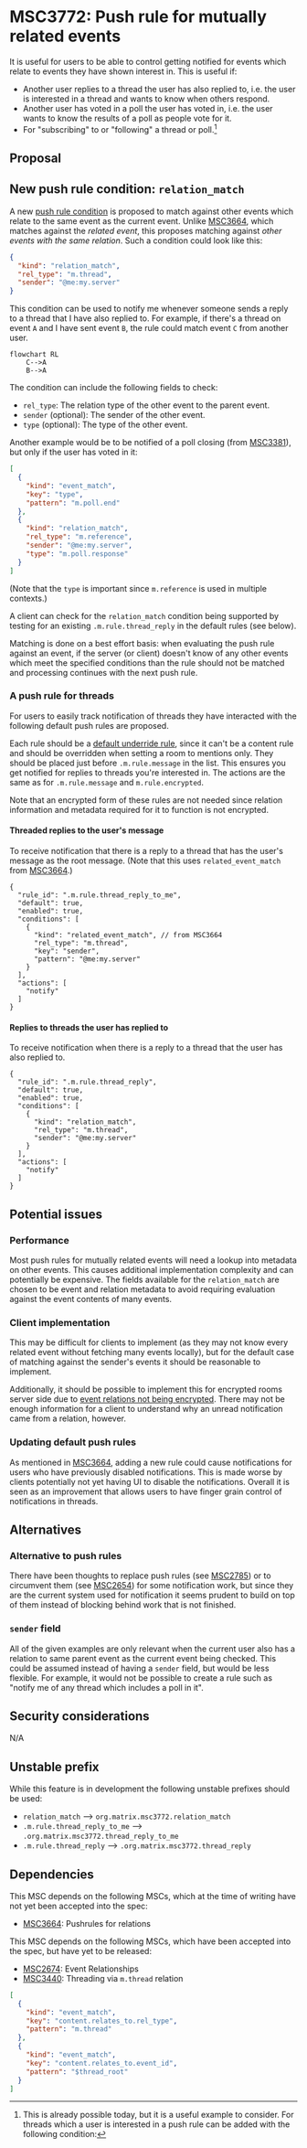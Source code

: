 # MSC3772: Push rule for mutually related events

It is useful for users to be able to control getting notified for events which
relate to events they have shown interest in. This is useful if:

* Another user replies to a thread the user has also replied to, i.e. the user is
  interested in a thread and wants to know when others respond.
* Another user has voted in a poll the user has voted in, i.e. the user wants to
  know the results of a poll as people vote for it.
* For "subscribing" to or "following" a thread or poll.[^1]

## Proposal

## New push rule condition: ``relation_match``

A new [push rule condition](https://spec.matrix.org/v1.2/client-server-api/#conditions-1)
is proposed to match against other events which relate to the same event as the
current event. Unlike [MSC3664](https://github.com/matrix-org/matrix-spec-proposals/pull/3664),
which matches against the *related event*, this proposes matching against *other events
with the same relation*. Such a condition could look like this:

```json
{
  "kind": "relation_match",
  "rel_type": "m.thread",
  "sender": "@me:my.server"
}
```

This condition can be used to notify me whenever someone sends a reply to a thread
that I have also replied to. For example, if there's a thread on event `A` and
I have sent event `B`, the rule could match event `C` from another user.

```mermaid
flowchart RL
    C-->A
    B-->A
```

The condition can include the following fields to check:

* `rel_type`: The relation type of the other event to the parent event.
* `sender` (optional): The sender of the other event.
* `type` (optional): The type of the other event.

Another example would be to be notified of a poll closing (from
[MSC3381](https://github.com/matrix-org/matrix-spec-proposals/pull/3381)), but
only if the user has voted in it:

```json
[
  {
    "kind": "event_match",
    "key": "type",
    "pattern": "m.poll.end"
  },
  {
    "kind": "relation_match",
    "rel_type": "m.reference",
    "sender": "@me:my.server",
    "type": "m.poll.response"
  }
]
```

(Note that the `type` is important since `m.reference` is used in multiple contexts.)

A client can check for the `relation_match` condition being supported by testing
for an existing `.m.rule.thread_reply` in the default rules (see below).

Matching is done on a best effort basis: when evaluating the push rule against an event,
if the server (or client) doesn't know of any other events which meet the specified
conditions than the rule should not be matched and processing continues with the
next push rule.

### A push rule for threads

For users to easily track notification of threads they have interacted with the
following default push rules are proposed.

Each rule should be a [default underride rule](https://spec.matrix.org/latest/client-server-api/#default-underride-rules),
since it can't be a content rule and should be overridden when setting a room to
mentions only. They should be placed just before `.m.rule.message` in the list.
This ensures you get notified for replies to threads you're interested in. The
actions are the same as for `.m.rule.message` and `m.rule.encrypted`.

Note that an encrypted form of these rules are not needed since relation information
and metadata required for it to function is not encrypted.

#### Threaded replies to the user's message

To receive notification that there is a reply to a thread that has the user's
message as the root message. (Note that this uses `related_event_match` from
[MSC3664](https://github.com/matrix-org/matrix-spec-proposals/pull/3664).)

```json5
{
  "rule_id": ".m.rule.thread_reply_to_me",
  "default": true,
  "enabled": true,
  "conditions": [
    {
      "kind": "related_event_match", // from MSC3664
      "rel_type": "m.thread",
      "key": "sender",
      "pattern": "@me:my.server"
    }
  ],
  "actions": [
    "notify"
  ]
}
```

#### Replies to threads the user has replied to

To receive notification when there is a reply to a thread that the user has also
replied to.

```json5
{
  "rule_id": ".m.rule.thread_reply",
  "default": true,
  "enabled": true,
  "conditions": [
    {
      "kind": "relation_match",
      "rel_type": "m.thread",
      "sender": "@me:my.server"
    }
  ],
  "actions": [
    "notify"
  ]
}
```

## Potential issues

### Performance

Most push rules for mutually related events will need a lookup into metadata on
other events. This causes additional implementation complexity and can potentially
be expensive. The fields available for the `relation_match` are chosen to be event
and relation metadata to avoid requiring evaluation against the event contents
of many events.

### Client implementation

This may be difficult for clients to implement (as they may not know every related
event without fetching many events locally), but for the default case of matching
against the sender's events it should be reasonable to implement.

Additionally, it should be possible to implement this for encrypted rooms server
side due to [event relations not being encrypted](https://github.com/matrix-org/matrix-spec/issues/660).
There may not be enough information for a client to understand why an unread
notification came from a relation, however.

### Updating default push rules

As mentioned in [MSC3664](https://github.com/matrix-org/matrix-spec-proposals/pull/3664),
adding a new rule could cause notifications for users who have previously disabled
notifications. This is made worse by clients potentially not yet having UI to
disable the notifications. Overall it is seen as an improvement that allows users
to have finger grain control of notifications in threads.

## Alternatives

### Alternative to push rules

There have been thoughts to replace push rules (see [MSC2785](https://github.com/matrix-org/matrix-spec-proposals/pull/2785))
or to circumvent them (see [MSC2654](https://github.com/matrix-org/matrix-spec-proposals/pull/2654))
for some notification work, but since they are the current system used for notification
it seems prudent to build on top of them instead of blocking behind work that is
not finished.

### `sender` field

All of the given examples are only relevant when the current user also has a
relation to same parent event as the current event being checked. This could be
assumed instead of having a `sender` field, but would be less flexible. For
example, it would not be possible to create a rule such as "notify me of any thread
which includes a poll in it".

## Security considerations

N/A

## Unstable prefix

While this feature is in development the following unstable prefixes should be used:

* `relation_match` --> `org.matrix.msc3772.relation_match`
* `.m.rule.thread_reply_to_me` --> `.org.matrix.msc3772.thread_reply_to_me`
* `.m.rule.thread_reply` --> `.org.matrix.msc3772.thread_reply`

## Dependencies

This MSC depends on the following MSCs, which at the time of writing have not yet
been accepted into the spec:

* [MSC3664](https://github.com/matrix-org/matrix-spec-proposals/pull/3664): Pushrules for relations

This MSC depends on the following MSCs, which have been accepted into the spec,
but have yet to be released:

* [MSC2674](https://github.com/matrix-org/matrix-doc/pull/2674): Event Relationships
* [MSC3440](https://github.com/matrix-org/matrix-spec-proposals/pull/3440): Threading via `m.thread` relation

[^1]: This is already possible today, but it is a useful example to consider.
For threads which a user is interested in a push rule can be added with the
following condition:

```json
[
  {
    "kind": "event_match",
    "key": "content.relates_to.rel_type",
    "pattern": "m.thread"
  },
  {
    "kind": "event_match",
    "key": "content.relates_to.event_id",
    "pattern": "$thread_root"
  }
]
```
